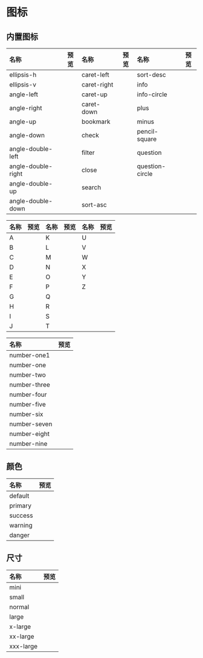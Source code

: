 # 图标

## 内置图标

| 名称                 |                                           预览                                           | 名称                 |                                           预览                                           | 名称                 |                                           预览                                           |
|:-------------------|:--------------------------------------------------------------------------------------:|:-------------------|:--------------------------------------------------------------------------------------:|:-------------------|:--------------------------------------------------------------------------------------:|
| ellipsis-h         |     <vma-grid-icon name="ellipsis-h" size="normal"></vma-grid-icon>     | caret-left         |     <vma-grid-icon name="caret-left" size="normal"></vma-grid-icon>     | sort-desc          |     <vma-grid-icon name="sort-desc" size="normal"></vma-grid-icon>      |
| ellipsis-v         |     <vma-grid-icon name="ellipsis-v" size="normal"></vma-grid-icon>     | caret-right        |    <vma-grid-icon name="caret-right" size="normal"></vma-grid-icon>     | info               |        <vma-grid-icon name="info" size="normal"></vma-grid-icon>        |
| angle-left         |     <vma-grid-icon name="angle-left" size="normal"></vma-grid-icon>     | caret-up           |      <vma-grid-icon name="caret-up" size="normal"></vma-grid-icon>      | info-circle        |    <vma-grid-icon name="info-circle" size="normal"></vma-grid-icon>     |
| angle-right        |    <vma-grid-icon name="angle-right" size="normal"></vma-grid-icon>     | caret-down         |     <vma-grid-icon name="caret-down" size="normal"></vma-grid-icon>     | plus               |        <vma-grid-icon name="plus" size="normal"></vma-grid-icon>        |
| angle-up           |      <vma-grid-icon name="angle-up" size="normal"></vma-grid-icon>      | bookmark           |      <vma-grid-icon name="bookmark" size="normal"></vma-grid-icon>      | minus              |       <vma-grid-icon name="minus" size="normal"></vma-grid-icon>        |
| angle-down         |     <vma-grid-icon name="angle-down" size="normal"></vma-grid-icon>     | check              |       <vma-grid-icon name="check" size="normal"></vma-grid-icon>        | pencil-square      |   <vma-grid-icon name="pencil-square" size="normal"></vma-grid-icon>    |
| angle-double-left  | <vma-grid-icon name="angle-double-left" size="normal"></vma-grid-icon>  | filter             |       <vma-grid-icon name="filter" size="normal"></vma-grid-icon>       | question           |      <vma-grid-icon name="question" size="normal"></vma-grid-icon>      |
| angle-double-right | <vma-grid-icon name="angle-double-right" size="normal"></vma-grid-icon> | close              |       <vma-grid-icon name="close" size="normal"></vma-grid-icon>        | question-circle    |  <vma-grid-icon name="question-circle" size="normal"></vma-grid-icon>   |
| angle-double-up    |  <vma-grid-icon name="angle-double-up" size="normal"></vma-grid-icon>   | search             |       <vma-grid-icon name="search" size="normal"></vma-grid-icon>       |
| angle-double-down  | <vma-grid-icon name="angle-double-down" size="normal"></vma-grid-icon>  | sort-asc           |      <vma-grid-icon name="sort-asc" size="normal"></vma-grid-icon>      |

| 名称  |                                  预览                                   | 名称  |                                  预览                                   | 名称  |                                  预览                                   |
|:----|:---------------------------------------------------------------------:|:----|:---------------------------------------------------------------------:|:----|:---------------------------------------------------------------------:|
| A   | <vma-grid-icon name="A" size="normal"></vma-grid-icon> | K   | <vma-grid-icon name="K" size="normal"></vma-grid-icon> | U   | <vma-grid-icon name="U" size="normal"></vma-grid-icon> |
| B   | <vma-grid-icon name="B" size="normal"></vma-grid-icon> | L   | <vma-grid-icon name="L" size="normal"></vma-grid-icon> | V   | <vma-grid-icon name="V" size="normal"></vma-grid-icon> |
| C   | <vma-grid-icon name="C" size="normal"></vma-grid-icon> | M   | <vma-grid-icon name="M" size="normal"></vma-grid-icon> | W   | <vma-grid-icon name="W" size="normal"></vma-grid-icon> |
| D   | <vma-grid-icon name="D" size="normal"></vma-grid-icon> | N   | <vma-grid-icon name="N" size="normal"></vma-grid-icon> | X   | <vma-grid-icon name="X" size="normal"></vma-grid-icon> |
| E   | <vma-grid-icon name="E" size="normal"></vma-grid-icon> | O   | <vma-grid-icon name="O" size="normal"></vma-grid-icon> | Y   | <vma-grid-icon name="Y" size="normal"></vma-grid-icon> |
| F   | <vma-grid-icon name="F" size="normal"></vma-grid-icon> | P   | <vma-grid-icon name="P" size="normal"></vma-grid-icon> | Z   | <vma-grid-icon name="Z" size="normal"></vma-grid-icon> |
| G   | <vma-grid-icon name="G" size="normal"></vma-grid-icon> | Q   | <vma-grid-icon name="Q" size="normal"></vma-grid-icon> |
| H   | <vma-grid-icon name="H" size="normal"></vma-grid-icon> | R   | <vma-grid-icon name="R" size="normal"></vma-grid-icon> |
| I   | <vma-grid-icon name="I" size="normal"></vma-grid-icon> | S   | <vma-grid-icon name="S" size="normal"></vma-grid-icon> |
| J   | <vma-grid-icon name="J" size="normal"></vma-grid-icon> | T   | <vma-grid-icon name="T" size="normal"></vma-grid-icon> |

| 名称           |                                        预览                                        |
|:-------------|:--------------------------------------------------------------------------------:|
| number-one1  | <vma-grid-icon name="number-one1" size="normal"></vma-grid-icon>  |
| number-one   |  <vma-grid-icon name="number-one" size="normal"></vma-grid-icon>  |
| number-two   |  <vma-grid-icon name="number-two" size="normal"></vma-grid-icon>  |
| number-three | <vma-grid-icon name="number-three" size="normal"></vma-grid-icon> |
| number-four  | <vma-grid-icon name="number-four" size="normal"></vma-grid-icon>  |
| number-five  | <vma-grid-icon name="number-five" size="normal"></vma-grid-icon>  |
| number-six   |  <vma-grid-icon name="number-six" size="normal"></vma-grid-icon>  |
| number-seven | <vma-grid-icon name="number-seven" size="normal"></vma-grid-icon> |
| number-eight | <vma-grid-icon name="number-eight" size="normal"></vma-grid-icon> |
| number-nine  | <vma-grid-icon name="number-nine" size="normal"></vma-grid-icon>  |

## 颜色

| 名称           |                                      预览                                      |
|:-------------|:----------------------------------------------------------------------------:|
| default         | <vma-grid-icon name="bookmark" size="normal" type="default"></vma-grid-icon> |
| primary        | <vma-grid-icon name="bookmark" size="normal" type="primary"></vma-grid-icon> |
| success       | <vma-grid-icon name="bookmark" size="normal" type="success"></vma-grid-icon> |
| warning        | <vma-grid-icon name="bookmark" size="normal" type="warning"></vma-grid-icon> |
| danger      |        <vma-grid-icon name="bookmark" size="normal" type="danger"></vma-grid-icon>        |

## 尺寸

| 名称           |                                 预览                                 |
|:-------------|:------------------------------------------------------------------:|
| mini         |    <vma-grid-icon name="bookmark" size="mini"></vma-grid-icon>     |
| small        |   <vma-grid-icon name="bookmark" size="small"></vma-grid-icon>   |
| normal       |  <vma-grid-icon name="bookmark" size="normal"></vma-grid-icon>   |
| large        |  <vma-grid-icon name="bookmark" size="large"></vma-grid-icon>  |
| x-large      | <vma-grid-icon name="bookmark" size="x-large"></vma-grid-icon>  |
| xx-large     | <vma-grid-icon name="bookmark" size="xx-large"></vma-grid-icon> |
| xxx-large    | <vma-grid-icon name="bookmark" size="xxx-large"></vma-grid-icon> |
